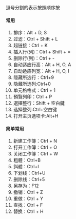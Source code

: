 逗号分割的表示按照顺序按
#### **常用**
1. 排序：Alt + D, S
2. 过滤：Ctrl + Shift + L
3. 超链接：Ctrl + K
4. 插入行(列)：Ctrl + Shift + =
5. 删除行(列)：Ctrl + -
6. 自动适应行高：Alt + H, O, A
7. 自动适应列宽：Alt + H, O, I
8. 隱藏所选行：Ctrl+9
9. 隐藏所选列:Ctrl+0
10. 单元格格式：Ctrl + 1
11. 預覽列印：Ctrl + P
12. 選擇整行：Shift + 空白鍵
13. 选择整列:Ctrl+空白键
14. 打开主页选项卡:Alt+H


#### **简单常用**
1. 新建工作簿：Ctrl + N
2. 打开工作簿：Ctrl + O
3. 关闭工作簿：Ctrl + W
4. 粗體：Ctrl+B
5. 斜體：Ctrl+I
6. 下划线：Ctrl+U
7. 删除线：Ctrl+5
8. 另存为：F12
9. 撤销：Ctrl + Z
10. 重做：Ctrl + Y
11. 查找：Ctrl + F
12. 替换：Ctrl + H